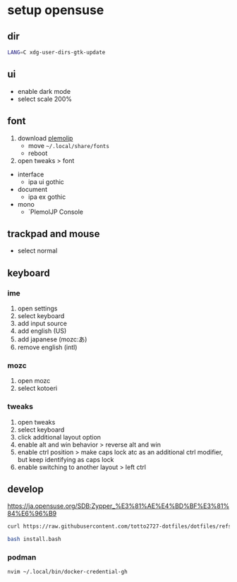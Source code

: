 # setup opensuse

## dir

```bash
LANG=C xdg-user-dirs-gtk-update
```

## ui

- enable dark mode
- select scale 200%

## font

1. download [plemoljp](https://github.com/yuru7/PlemolJP)
    - move `~/.local/share/fonts`
    - reboot
1. open tweaks > font

- interface
    - ipa ui gothic
- document
    - ipa ex gothic
-  mono
    - `PlemolJP Console

## trackpad and mouse

- select normal

## keyboard

### ime

1. open settings
1. select keyboard
1. add input source
1. add english (US)
1. add japanese (mozc:あ)
1. remove english (intl)

### mozc

1. open mozc
1. select kotoeri

### tweaks

1. open tweaks
1. select keyboard
1. click additional layout option
1. enable alt and win behavior > reverse alt and win
1. enable ctrl position > make caps lock atc as an additional ctrl modifier, but keep identifying as caps lock
1. enable switching to another layout > left ctrl

## develop

<https://ja.opensuse.org/SDB:Zypper_%E3%81%AE%E4%BD%BF%E3%81%84%E6%96%B9>

```bash
curl https://raw.githubusercontent.com/totto2727-dotfiles/dotfiles/refs/heads/main/opensuse-private/init.bash

bash install.bash
```

### podman

```bash
nvim ~/.local/bin/docker-credential-gh
```

